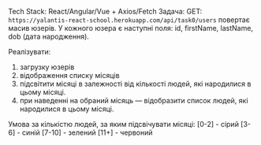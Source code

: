 Tech Stack: React/Angular/Vue + Axios/Fetch
Задача: 
GET: `https://yalantis-react-school.herokuapp.com/api/task0/users` повертає масив юзерів. У кожного юзера є наступні поля: id, firstName, lastName, dob (дата народження). 

Реалізувати:
1) загрузку юзерів
2) відображення списку місяців
3) підсвітити місяці в залежності від кількості людей, які народилися в цьому місяці.
4) при наведенні на обраний місяць — відобразити список людей, які народилися в цьому місяці.

Умова за кількістю людей, за яким підсвічувати місяці:
[0-2] - сірий
[3-6] - синій
[7-10] - зелений
[11+] - червоний


